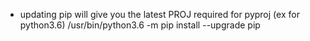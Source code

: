- updating pip will give you the latest PROJ required for pyproj (ex for python3.6)
    /usr/bin/python3.6 -m pip install --upgrade pip

